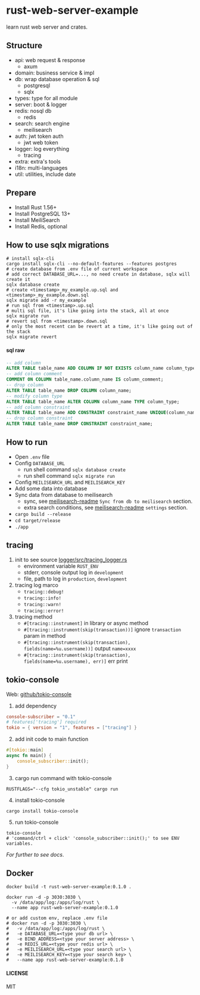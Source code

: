 # rust-web-server-example
  learn rust web server and crates.

## Structure
- api: web request & response
    - axum
- domain: business service & impl
- db: wrap database operation & sql
    - postgresql
    - sqlx
- types: type for all module
- server: boot & logger
- redis: nosql db
    - redis
- search: search engine
    - meilisearch
- auth: jwt token auth
    - jwt web token
- logger: log everything
    - tracing
- extra: extra's tools
- i18n: multi-languages
- util: utilities, include date

## Prepare
- Install Rust 1.56+
- Install PostgreSQL 13+
- Install MeiliSearch
- Install Redis, optional


## How to use sqlx migrations
```shell
# install sqlx-cli
cargo install sqlx-cli --no-default-features --features postgres
# create database from .env file of current workspace
# add correct DATABASE_URL=..., no need create in database, sqlx will create it
sqlx database create
# create <timestamp>_my_example.up.sql and <timestamp>_my_example.down.sql
sqlx migrate add -r my_example
# run sql from <timestamp>.up.sql
# multi sql file, it's like going into the stack, all at once
sqlx migrate run
# revert sql from <timestamp>.down.sql
# only the most recent can be revert at a time, it's like going out of the stack
sqlx migrate revert
```
#### sql raw
```sql
-- add column
ALTER TABLE table_name ADD COLUMN IF NOT EXISTS column_name column_type NOT NULL DEFAULT default_value;
-- add column comment
COMMENT ON COLUMN table_name.column_name IS column_comment;
-- drop column
ALTER TABLE table_name DROP COLUMN column_name;
-- modify column type
ALTER TABLE table_name ALTER COLUMN column_name TYPE column_type;
-- add column constraint
ALTER TABLE table_name ADD CONSTRAINT constraint_name UNIQUE(column_name);
-- drop column constraint
ALTER TABLE table_name DROP CONSTRAINT constraint_name;
```

## How to run
- Open `.env` file
- Config `DATABASE_URL`
    - run shell command `sqlx database create`
    - run shell command `sqlx migrate run`
- Config `MEILISEARCH_URL` and `MEILISEARCH_KEY`
- Add some data into database
- Sync data from database to meilisearch
    - sync, see [meilisearch-readme](search/README.md) `Sync from db to meilisearch` section.
    - extra search conditions, see [meilisearch-readme](search/README.md) `settings` section.
- `cargo build --release`
- `cd target/release`
- `./app`

## tracing
1. init to see source [logger/src/tracing_logger.rs](logger/src/tracing_logger.rs)
    - environment variable `RUST_ENV`
    - stderr, console output log in `development`
    - file, path to log in `production`, `development`
2. tracing log marco
    - `tracing::debug!`
    - `tracing::info!`
    - `tracing::warn!`
    - `tracing::error!`
3. tracing method 
    - `#[tracing::instrument]` in library or async method
    - `#[tracing::instrument(skip(transaction))]` ignore `transaction` param in method
    - `#[tracing::instrument(skip(transaction), fields(name=%u.username))]` output `name=xxxx`
    - `#[tracing::instrument(skip(transaction), fields(name=%u.username), err)]` err print

## tokio-console
Web: [github/tokio-console](https://github.com/tokio-rs/console)
1. add dependency
```toml
console-subscriber = "0.1"
# features['tracing'] required
tokio = { version = "1", features = ["tracing"] }
```
2. add init code to main function
```rust
#[tokio::main]
async fn main() {
    console_subscriber::init();
}
```
3. cargo run command with tokio-console
```shell
RUSTFLAGS="--cfg tokio_unstable" cargo run
```
4. install tokio-console
```shell
cargo install tokio-console
```
5. run tokio-console
```shell
tokio-console
# 'command/ctrl + click' 'console_subscriber::init();' to see ENV variables.
```
*For further to see docs*.

## Docker
```shell
docker build -t rust-web-server-example:0.1.0 .

docker run -d -p 3030:3030 \
  -v /data/app/log:/apps/log/rust \
  --name app rust-web-server-example:0.1.0

# or add custom env, replace .env file
# docker run -d -p 3030:3030 \
#   -v /data/app/log:/apps/log/rust \
#   -e DATABASE_URL=<type your db url> \
#   -e BIND_ADDRESS=<type your server address> \
#   -e REDIS_URL=<type your redis url> \
#   -e MEILISEARCH_URL=<type your search url> \
#   -e MEILISEARCH_KEY=<type your search key> \
#   --name app rust-web-server-example:0.1.0
```
#### LICENSE
MIT